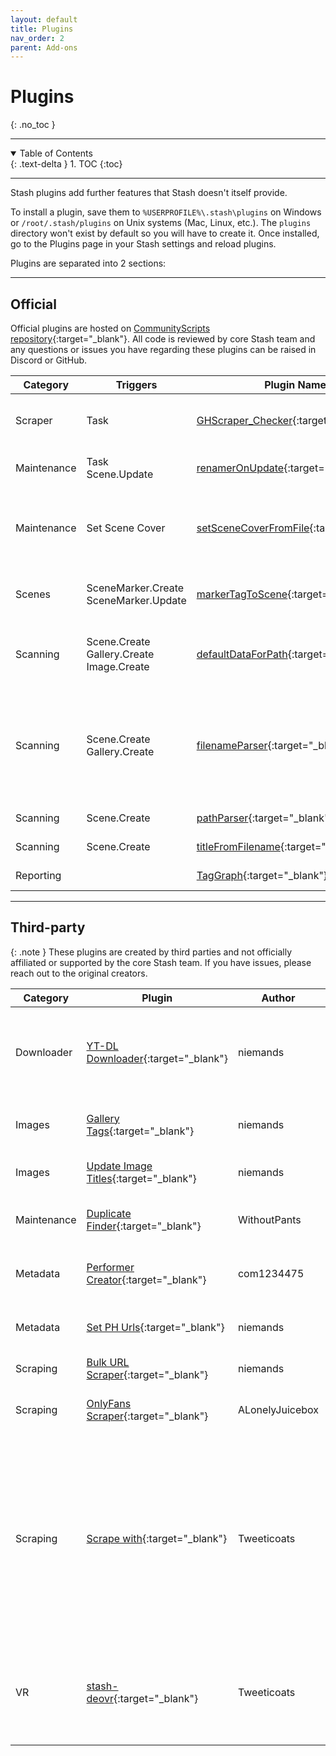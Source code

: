 ```yaml
---
layout: default
title: Plugins
nav_order: 2
parent: Add-ons
---
```

# Plugins
{: .no_toc }

---

<details open markdown="block">
  <summary>
    Table of Contents
  </summary>
  {: .text-delta }
1. TOC
{:toc}
</details>

---

Stash plugins add further features that Stash doesn't itself provide. 

To install a plugin, save them to `%USERPROFILE%\.stash\plugins` on Windows or `/root/.stash/plugins` on Unix systems (Mac, Linux, etc.). The `plugins` directory won't exist by default so you will have to create it. Once installed, go to the Plugins page in your Stash settings and reload plugins.

Plugins are separated into 2 sections:

---

## Official

Official plugins are hosted on [CommunityScripts repository](https://github.com/stashapp/CommunityScripts){:target="_blank"}. All code is reviewed by core Stash team and any questions or issues you have regarding these plugins can be raised in Discord or GitHub. 

Category|Triggers|Plugin Name|Description|Minimum Stash version
--------|-----------|-----------|-----------|---------------------
Scraper | Task | [GHScraper_Checker](https://github.com/stashapp/CommunityScripts/tree/main/plugins/GHScraper_Checker){:target="_blank"} | Compare local file against github file from the community scraper repo. | v0.8
Maintenance|Task<br />Scene.Update|[renamerOnUpdate](https://github.com/stashapp/CommunityScripts/blob/main/plugins/renamerOnUpdate){:target="_blank"}|Rename/Move your file based on Stash metadata.|v0.7
Maintenance|Set Scene Cover|[setSceneCoverFromFile](https://github.com/stashapp/CommunityScripts/blob/main/plugins/setSceneCoverFromFile){:target="_blank"}|Searchs Stash for Scenes with a cover image in the same folder and sets the cover image in stash to that image|v0.7
Scenes|SceneMarker.Create<br />SceneMarker.Update|[markerTagToScene](https://github.com/stashapp/CommunityScripts/blob/main/plugins/markerTagToScene){:target="_blank"}|Adds primary tag of Scene Marker to the Scene on marker create/update.|v0.8 ([46bbede](https://github.com/stashapp/stash/commit/46bbede9a07144797d6f26cf414205b390ca88f9){:target="_blank"})
Scanning|Scene.Create<br />Gallery.Create<br />Image.Create|[defaultDataForPath](https://github.com/stashapp/CommunityScripts/blob/main/plugins/defaultDataForPath){:target="_blank"}|Adds configured Tags, Performers and/or Studio to all newly scanned Scenes, Images and Galleries..|v0.8
Scanning|Scene.Create<br />Gallery.Create|[filenameParser](https://github.com/stashapp/CommunityScripts/blob/main/plugins/filenameParser){:target="_blank"}|Tries to parse filenames, primarily in {studio}.{year}.{month}.{day}.{performer1firstname}.{performer1lastname}.{performer2}.{title} format, into the respective fields|v0.10
Scanning|Scene.Create|[pathParser](https://github.com/stashapp/CommunityScripts/blob/main/plugins/pathParser){:target="_blank"}|Updates scene info based on the file path.|v0.17
Scanning|Scene.Create|[titleFromFilename](https://github.com/stashapp/CommunityScripts/blob/main/plugins/titleFromFilename){:target="_blank"}|Sets the scene title to its filename|v0.17
Reporting||[TagGraph](https://github.com/stashapp/CommunityScripts/blob/main/plugins/tagGraph){:target="_blank"}|Creates a visual of the Tag relations.|v0.7

---

## Third-party

{: .note }
These plugins are created by third parties and not officially affiliated or supported by the core Stash team. If you have issues, please reach out to the original creators.

Category | Plugin | Author | Description
-|-|-|-
Downloader | [YT-DL Downloader](https://github.com/niemands/StashPlugins){:target="_blank"} | niemands | Download Videos automated with yt-dl and add the scrape tag for Bulk URL Scraper |
Images | [Gallery Tags](https://github.com/niemands/StashPlugins){:target="_blank"} | niemands | Copy information from attached scene to galleries   |
Images | [Update Image Titles](https://github.com/niemands/StashPlugins){:target="_blank"} | niemands | Update all image titles (Fixes natural sort)        |
Maintenance | [Duplicate Finder](https://github.com/WithoutPants/stash-plugin-duplicate-finder){:target="_blank"} | WithoutPants | Detects and marks duplicate scenes within Stash
Metadata | [Performer Creator](https://github.com/com1234475/stash-plugin-performer-creator){:target="_blank"} | com1234475 | Creates performers from scenes based on filenames.
Metadata | [Set PH Urls](https://github.com/niemands/StashPlugins){:target="_blank"} | niemands | Add urls to pornhub scenes downloaded by Youtube-dl |
Scraping | [Bulk URL Scraper](https://github.com/niemands/StashPlugins){:target="_blank"} | niemands | Bulk scene url scraping                             |
Scraping | [OnlyFans Scraper](https://github.com/ALonelyJuicebox/OFMetadataToStash){:target="_blank"} | ALonelyJuicebox | Scrape scene and performer info from OnlyFans 
Scraping | [Scrape with](https://github.com/Tweeticoats/stash-plugin-scrape_with){:target="_blank"} | Tweeticoats | Batch scrape scenes and performers. For example tag a scene with scrape_with_xbvr and run the task to run that scraper. Run artist scrapers on all performers missing a url. Run the performer image scraper on all performers.
VR | [stash-deovr](https://github.com/Tweeticoats/stash-deovr){:target="_blank"} | Tweeticoats | Create an index json file /deovr used by the vr player allowing you to use DeoVR to play 2d and 3d videos from stash.